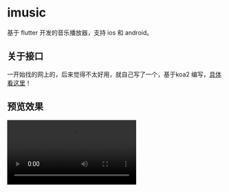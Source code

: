 # imusic

基于 flutter 开发的音乐播放器，支持 ios 和 android。

## 关于接口
一开始找的网上的，后来觉得不太好用，就自己写了一个，基于koa2 编写，[具体看这里](https://qmusic.dingshaohua.com)！

## 预览效果
<video src="https://github.com/dingshaohua-com/imusic/blob/main/preview/preview.mp4?raw=true" controls></video>

